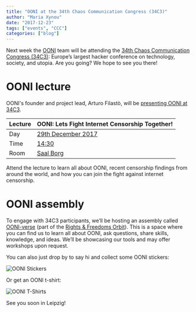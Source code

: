 ```yaml
---
title: "OONI at the 34th Chaos Communication Congress (34C3)"
author: "Maria Xynou"
date: "2017-12-23"
tags: ["events", "CCC"]
categories: ["blog"]
---
```


Next week the [OONI](https://ooni.torproject.org/) team will be
attending the [34th Chaos Communication Congress (34C3)](https://events.ccc.de/congress/2017/wiki/index.php/Main_Page):
Europe’s largest hacker conference on technology, society, and utopia.
Are you going? We hope to see you there!

# OONI lecture

OONI's founder and project lead, Arturo Filastò, will be [presenting
OONI at 34C3](https://events.ccc.de/congress/2017/Fahrplan/events/8923.html).

| Lecture | OONI: Lets Fight Internet Censorship Together! |
|---------|------------------------------------------------|
| Day     | [29th December 2017](https://events.ccc.de/congress/2017/Fahrplan/events/8923.html)                             |
| Time    | [14:30](https://events.ccc.de/congress/2017/Fahrplan/events/8923.html)                                          |
| Room    | [Saal Borg](https://events.ccc.de/congress/2017/Fahrplan/events/8923.html)                                      |

Attend the lecture to learn all about OONI, recent censorship findings
from around the world, and how you can join the fight against internet
censorship.

# OONI assembly

To engage with 34C3 participants, we’ll be hosting an assembly called
[OONI-verse](https://events.ccc.de/congress/2017/wiki/index.php/Assembly:OONI-verse)
(part of the [Rights & Freedoms Orbit](https://events.ccc.de/congress/2017/wiki/index.php/Cluster:Rights_%26_Freedoms)).
This is a space where you can find us to learn all about OONI, ask
questions, share skills, knowledge, and ideas. We’ll be showcasing our
tools and may offer workshops upon request.

You can also just drop by to say hi and collect some OONI stickers:

![OONI Stickers](/post/ooni-34c3/OONI-Stickers.jpg)

Or get an OONI t-shirt:

![OONI T-Shirts](/post/ooni-34c3/OONI-T-Shirts.jpg)

See you soon in Leipzig!
